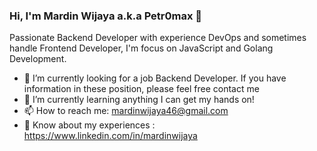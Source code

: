 ### Hi, I'm Mardin Wijaya a.k.a Petr0max 👋

Passionate Backend Developer with experience DevOps and sometimes handle Frontend Developer, I'm focus on JavaScript and Golang Development.

- :briefcase: I’m currently looking for a job Backend Developer. If you have information in these position, please feel free contact me
- 🌱 I’m currently learning anything I can get my hands on!
- 📫 How to reach me: mardinwijaya46@gmail.com
- :page_with_curl: Know about my experiences : https://www.linkedin.com/in/mardinwijaya
